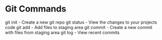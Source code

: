 # Git Commands

git init - Create a new git repo
git status - View the changes to your projects code
git add - Add files to staging area
git commit - Create a new commit with files from staging area
git log - View recent commits